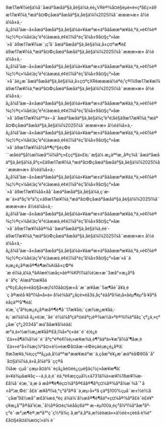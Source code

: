 9æ17æ¥ï¼è§ä¼å¨åæäºåæåäº§ä¸åè§ä¼ä¸éè¿VRè®¾å¤è§èµè«é«çªå£ç»ã9æ17æ¥ï¼ä¸ºæäºå¤©çåæäºåæåäº§ä¸åè§ä¼ï¼2025ï¼å¨æææ»æ± å½éä¼å±ä¸­å¿å¼å¹ãæ¬å±åæäºåæåäº§ä¸åè§ä¼ä»¥âæºæ±äºåãåææªæ¥âä¸ºä¸»é¢ï¼è®¾ç½®ç»¼åé¦ãç¹è²é¦ãææä¸é¢é¦ï¼å°éç¹å¼å±9å¤§ç³»åæ´»å¨ã9æ17æ¥ï¼æ¨¡ç¹å¨åæäºåæåäº§ä¸åè§ä¼ä¸å±ç¤ºæ¶è£ã9æ17æ¥ï¼ä¸ºæäºå¤©çåæäºåæåäº§ä¸åè§ä¼ï¼2025ï¼å¨æææ»æ± å½éä¼å±ä¸­å¿å¼å¹ãæ¬å±åæäºåæåäº§ä¸åè§ä¼ä»¥âæºæ±äºåãåææªæ¥âä¸ºä¸»é¢ï¼è®¾ç½®ç»¼åé¦ãç¹è²é¦ãææä¸é¢é¦ï¼å°éç¹å¼å±9å¤§ç³»åæ´»å¨ãè¿æ¯åæäºåæåäº§ä¸åè§ä¼ä¸å±ç¤ºçXRèæææä½éªé¡¹ç®ï¼9æ17æ¥æï¼ã9æ17æ¥ï¼ä¸ºæäºå¤©çåæäºåæåäº§ä¸åè§ä¼ï¼2025ï¼å¨æææ»æ± å½éä¼å±ä¸­å¿å¼å¹ãæ¬å±åæäºåæåäº§ä¸åè§ä¼ä»¥âæºæ±äºåãåææªæ¥âä¸ºä¸»é¢ï¼è®¾ç½®ç»¼åé¦ãç¹è²é¦ãææä¸é¢é¦ï¼å°éç¹å¼å±9å¤§ç³»åæ´»å¨ã9æ17æ¥ï¼äººä»¬å¨åæäºåæåäº§ä¸åè§ä¼ç¹è²é¦åè§ã9æ17æ¥ï¼ä¸ºæäºå¤©çåæäºåæåäº§ä¸åè§ä¼ï¼2025ï¼å¨æææ»æ± å½éä¼å±ä¸­å¿å¼å¹ãæ¬å±åæäºåæåäº§ä¸åè§ä¼ä»¥âæºæ±äºåãåææªæ¥âä¸ºä¸»é¢ï¼è®¾ç½®ç»¼åé¦ãç¹è²é¦ãææä¸é¢é¦ï¼å°éç¹å¼å±9å¤§ç³»åæ´»å¨ã9æ17æ¥ï¼å½å®¶çº§éç©è´¨æåéäº§å½æï¼æå°¼ï¼åºç»£ççº§ä»£è¡¨æ§ä¼ æ¿äººæ¸¸å®ç¾å¨åæäºåæåäº§ä¸åè§ä¼ä¸åºç»£ã9æ17æ¥ï¼ä¸ºæäºå¤©çåæäºåæåäº§ä¸åè§ä¼ï¼2025ï¼å¨æææ»æ± å½éä¼å±ä¸­å¿å¼å¹ãæ¬å±åæäºåæåäº§ä¸åè§ä¼ä»¥âæºæ±äºåãåææªæ¥âä¸ºä¸»é¢ï¼è®¾ç½®ç»¼åé¦ãç¹è²é¦ãææä¸é¢é¦ï¼å°éç¹å¼å±9å¤§ç³»åæ´»å¨ã9æ17æ¥ï¼åå±åå¨åæäºåæåäº§ä¸åè§ä¼ä¸ç´æ­æ¨ä»äºåç¹è²ä¹¦ç±ã9æ17æ¥ï¼ä¸ºæäºå¤©çåæäºåæåäº§ä¸åè§ä¼ï¼2025ï¼å¨æææ»æ± å½éä¼å±ä¸­å¿å¼å¹ãæ¬å±åæäºåæåäº§ä¸åè§ä¼ä»¥âæºæ±äºåãåææªæ¥âä¸ºä¸»é¢ï¼è®¾ç½®ç»¼åé¦ãç¹è²é¦ãææä¸é¢é¦ï¼å°éç¹å¼å±9å¤§ç³»åæ´»å¨ã9æ17æ¥ï¼åå®¾å¨åæäºåæåäº§ä¸åè§ä¼ä¸éè´­ã9æ17æ¥ï¼ä¸ºæäºå¤©çåæäºåæåäº§ä¸åè§ä¼ï¼2025ï¼å¨æææ»æ± å½éä¼å±ä¸­å¿å¼å¹ãæ¬å±åæäºåæåäº§ä¸åè§ä¼ä»¥âæºæ±äºåãåææªæ¥âä¸ºä¸»é¢ï¼è®¾ç½®ç»¼åé¦ãç¹è²é¦ãææä¸é¢é¦ï¼å°éç¹å¼å±9å¤§ç³»åæ´»å¨ã
                            è¡æ¿é¿å®æå®¶è¶æï¼AIåå±ç©ºé´æ éï¼ä¸ä¼ä¸ºâAIæè½æåç»âè®¾KPIï¼ä½è¦æ±æ¯3æå°±æ¿åºåé¨åºç¨AIæäº¤æ¥åã                          
                            çº¢ç£¡åçé»éå¤§å«æ¡ï¼10åå¤§æ±å¨æ¨æ¥åæ¨5æ¶åé¯å¥ä¸é´ç å®æéå·¥åºï¼å«å»ä»·å¼é¾åäº¿åçé»éå3ä¸åç°éãåªå¾è¡å«åèµ¶èµ°å·¥åºåèåç­äººå¹¶éâ¦                          
                            é¦æ¸¯ç¹åºè¡æ¿é¿å®æå®¶è¶å¨17æ¥åè¡¨çæ½æ¿æ¥åä¸­è¡¨æï¼ä¼å å¿«é¦æ¸¯åé¨é½ä¼åºçäº¤éåºç¡è®¾æ½å»ºè®¾ï¼äºååç¯çº¿ä¸»çº¿åæ¯çº¿2034å¹´æä¹ååæ­¥å¼éãâ¦                          
                            æ°ä¸ä»½æ½æ¿æ¥åå®£å¸ï¼å»ºç«âé¨é¨é¦é¿è´£ä»»å¶âï¼å½é¨é¨åºç°é®é¢ï¼é¡»æ¥æ¾ä¸è¶³ãäºä»¥æ¹åï¼å¹¶åæ¸è´£ä»»è°å±ï¼æç¼ºå¤±è½»éæ©å¤åæ¬é©èç­ãè¡æ¿é¿å®â¦                          
                            9æ3æ¥ä¸¾è¡ççºªå¿µä¸­å½äººæ°ææ¥æäºæ¨ä¸çåæ³è¥¿æ¯æäºèå©80å¨å¹´å¤§ä¼ï¼ä¸ä»å¸å¼äºå¨çç®åï¼åæ ·çµå¨çæµ·å¤ä¾¨èçå¿ãé¤éè¿çµè§ãç½ç»åæ­¥æ¶â¦                          
                            ä»¥ä¾µåæ¥åç¬¬ä¸ä¸ä¸é¨éä¸ºé¢æççµå½±ã731ãï¼ä»æ¥ï¼18æ¥ï¼æ­£å¼å¨é¦æ¸¯ä¸æ ã                          æå®¶è¶éç¤¾åºå®¢åå®¶åº­ç¤¼å®¾åºå¼æ´¾å¯¹ å±åº¦æ¸©é¦¨å£è¯æ¥åªï¼ä¸°ç°å³å®å¨ä¸æµ·å»ºå çäº§100%çµå¨æ±½è½¦å¨çåæ¹9å½æå¹´æ­£å¼æä¸ºéç ä¼ä¼´å½æå®¶è¶åäº«ç¤¼å®¾åºå£è¯è£é¥° ç¥æ¿å¹³å®åä¹é¦æ¸¯å½å®å¤éç¼éååç­6äºº æ¬èµ100ä¸éç³å¼ºï¼å°åæ³åº­ç³è¯·æ²¡æ¶è®¸æºå³°ç¯ç½ªå¾ç å¸æ°ä¸åºä¸æ½éèæä»»ä½éé±çèèå·è¾è°£å¤§éå¤ä¼æ¤ç¦»ä¼ è¨